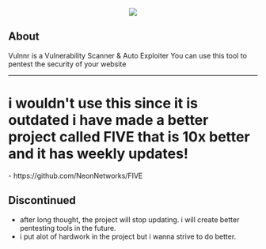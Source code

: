 
<p align="middle"><img src='https://imgur.com/iMi5P6g.png'> </img></center>

## About

<p align="middle"><p>
  Vulnnr is a Vulnerability Scanner & Auto Exploiter You can use this tool to pentest the security of your website 
</p>


<hr>
<h1>i wouldn't use this since it is outdated i have made a better project called FIVE that is 10x better and it has weekly updates!</h1>
- https://github.com/NeonNetworks/FIVE

## Discontinued
* after long thought, the project will stop updating. i will create better pentesting tools in the future.
* i put alot of hardwork in the project but i wanna strive to do better.
